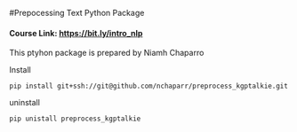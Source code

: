 #Prepocessing Text Python Package

#### Course Link: https://bit.ly/intro_nlp

This ptyhon package is prepared by Niamh Chaparro

Install

`pip install git+ssh://git@github.com/nchaparr/preprocess_kgptalkie.git`

uninstall

`pip unistall preprocess_kgptalkie`